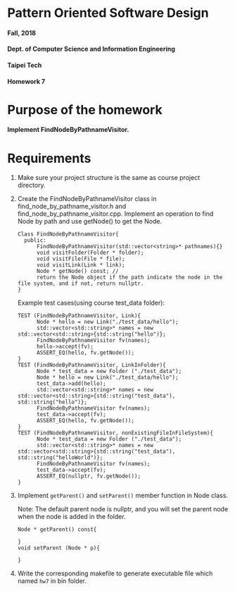 # Pattern Oriented Software Design
#### Fall, 2018
#### Dept. of Computer Science and Information Engineering
#### Taipei Tech

#### Homework 7

# Purpose of the homework
####  Implement FindNodeByPathnameVisitor.

# Requirements
 1. Make sure your project structure is the same as course project directory.

 2. Create the FindNodeByPathnameVisitor class in find_node_by_pathname_visitor.h and find_node_by_pathname_visitor.cpp. Implement an operation to find Node by path and use getNode() to get the Node.


        Class FindNodeByPathnameVisitor{
          public:
              FindNodeByPathnameVisitor(std::vector<string>* pathnames){}
              void visitFolder(Folder * folder);
              void visitFile(File * file);
              void visitLink(Link * link);
              Node * getNode() const; //
              return the Node object if the path indicate the node in the file system, and if not, return nullptr.
        }

       Example test cases(using course test_data folder):

        TEST (FindNodeByPathnameVisitor, Link){
              Node * hello = new Link("./test_data/hello");
              std::vector<std::string>* names = new std::vector<std::string>{std::string("hello")};
              FindNodeByPathnameVisitor fv(names);
              hello->accept(fv);
              ASSERT_EQ(hello, fv.getNode());
        }
        TEST (FindNodeByPathnameVisitor, LinkInFolder){
              Node * test_data = new Folder ("./test_data");
              Node * hello = new Link("./test_data/hello");
              test_data->add(hello);
              std::vector<std::string>* names = new std::vector<std::string>{std::string("test_data"), std::string("hello")};
              FindNodeByPathnameVisitor fv(names);
              test_data->accept(fv);
              ASSERT_EQ(hello, fv.getNode());
        }
        TEST (FindNodeByPathnameVisitor, nonExistingFileInFileSystem){
              Node * test_data = new Folder ("./test_data");
              std::vector<std::string>* names = new std::vector<std::string>{std::string("test_data"), std::string("helloWorld")};
              FindNodeByPathnameVisitor fv(names);
              test_data->accept(fv);
              ASSERT_EQ(nullptr, fv.getNode());
        }

 3.  Implement `getParent()` and `setParent()` member function in Node class.

     Note: The default parent node is nullptr, and you will set the parent node when the node is added in the folder.

         Node * getParent() const{

         }
         void setParent (Node * p){

         }

 4. Write the corresponding makefile to generate executable file which named `hw7` in bin folder.
